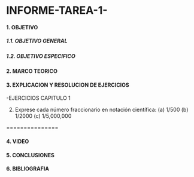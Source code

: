 # INFORME-TAREA-1-

#### 1. OBJETIVO
##### 1.1. OBJETIVO GENERAL
##### 1.2. OBJETIVO ESPECIFICO
#### 2. MARCO TEORICO
#### 3. EXPLICACION Y RESOLUCION DE EJERCICIOS
 -EJERCICIOS CAPITULO 1

2. Exprese cada número fraccionario en notación científica: 
(a) 1/500 
(b) 1/2000 
(c) 1/5,000,000

 ===============

#### 4. VIDEO
#### 5. CONCLUSIONES
#### 6. BIBLIOGRAFIA
